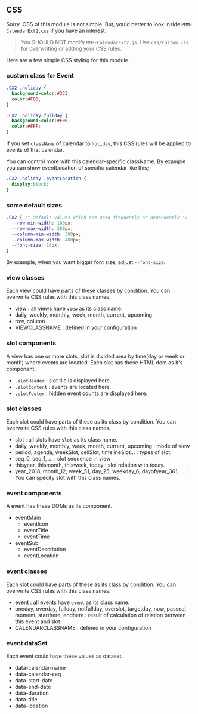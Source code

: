 ## CSS
Sorry. CSS of this module is not simple. But, you'd better to look inside `MMM-CalendarExt2.css` if you have an interest.
> You SHOULD NOT modify `MMM-CalendarExt2.js`. Use `css/custom.css` for overwriting or adding your CSS rules.

Here are a few simple CSS styling for this module.

### custom class for Event
```css
.CX2 .holiday {
  background-color:#333;
  color:#F00;
}

.CX2 .holiday.fullday {
  background-color:#F00;
  color:#FFF;
}
```
If you set `className` of calendar to `holiday`, this CSS rules will be applied to events of that calendar.

You can control more with this calendar-specific className. By example you can show eventLocation of specific calendar like this;
```css
.CX2 .holiday .eventLocation {
  display:block;
}
```

### some default sizes
```css
.CX2 { /* default values which are used frequently or dependently */
  --row-min-width: 100px;
  --row-max-width: 300px;
  --column-min-width: 300px;
  --column-max-width: 400px;
  --font-size: 16px;
}
```
By example, when you want bigger font size, adjust `--font-size`.



### view classes
Each view could have parts of these classes by condition. You can overwrite CSS rules with this class names.
- view : all views have `view` as its class name.
- daily, weekly, monthly, week, month, current, upcoming
- row, column
- VIEWCLASSNAME : defined in your configuration

### slot components
A view has one or more slots. slot is divided area by time(day or week or month) where events are located. Each slot has these HTML dom as it's component.
- `.slotHeader` : slot tile is displayed here.
- `.slotContent` : events are located here.
- `.slotFooter` : hidden event counts are displayed here.

### slot classes
Each slot could have parts of these as its class by condition. You can overwrite CSS rules with this class names.
- slot : all slots have `slot` as its class name.
- daily, weekly, monthly, week, month, current, upcoming : mode of view
- period, agenda, weekSlot, cellSlot, timelineSlot... : types of slot.
- seq_0, seq_1, ... : slot sequence in view
- thisyear, thismonth, thisweek, today : slot relation with today.
- year_2018, month_12, week_51, day_25, weekday_6, dayofyear_361, ... : You can specify slot with this class names.

### event components
A event has these DOMs as its component.
- eventMain
  - eventIcon
  - eventTitle
  - eventTime 
- eventSub
  - eventDescription
  - eventLocation

### event classes
Each slot could have parts of these as its class by condition. You can overwrite CSS rules with this class names.
- event : all events have `event` as its class name.
- oneday, overday, fullday, notfullday, overslot, targetday, now, passed, moment, starthere, endhere : result of calculation of relation between this event and slot.
- CALENDARCLASSNAME : defined in your configuration


### event dataSet 
Each event could have these values as dataset.
- data-calendar-name
- data-calendar-seq
- data-start-date
- data-end-date
- data-duration
- data-title
- data-location
